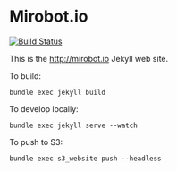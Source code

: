 Mirobot.io
==========

[![Build Status](https://travis-ci.org/bjpirt/mirobot-web.svg?branch=master)](https://travis-ci.org/bjpirt/mirobot-web)

This is the http://mirobot.io Jekyll web site.

To build:

    bundle exec jekyll build

To develop locally:

    bundle exec jekyll serve --watch

To push to S3:

    bundle exec s3_website push --headless

    
